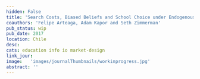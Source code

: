 ```yaml
---
hidden: False
title: 'Search Costs, Biased Beliefs and School Choice under Endogenous Consideration Sets'
coauthors: 'Felipe Arteaga, Adam Kapor and Seth Zimmerman'
pub_status: wip
pub_date: 2017
location: Chile
desc:
cats: education info io market-design
link_jour:
image:   'images/journalThumbnails/workinprogress.jpg'
abstract: ''
---
```

